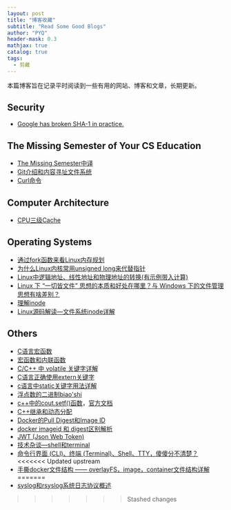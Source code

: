 ```yaml
---
layout: post
title: "博客收藏"
subtitle: "Read Some Good Blogs"
author: "PYQ"
header-mask: 0.3
mathjax: true
catalog: true
tags:
  - 剪藏
---
```

本篇博客旨在记录平时阅读到一些有用的网站、博客和文章，长期更新。
## Security
- [Google has broken SHA-1 in practice.](https://shattered.io/)

## The Missing Semester of Your CS Education
- [The Missing Semester中译](https://missing-semester-cn.github.io/)
- [Git介绍和内容寻址文件系统](https://linianhui.github.io/git/)
- [Curl命令](https://www.ruanyifeng.com/blog/2019/09/curl-reference.html)

## Computer Architecture

- [CPU三级Cache](https://zhuanlan.zhihu.com/p/461548456)

## Operating Systems

- [通过fork函数来看Linux内存规划](https://blog.csdn.net/lingshengxueyuan/article/details/125007995)
- [为什么Linux内核常用unsigned long来代替指针](https://blog.csdn.net/Rong_Toa/article/details/109693379)
- [Linux中逻辑地址、线性地址和物理地址的转换(有示例带入计算)](https://developer.aliyun.com/article/847047)
- [Linux 下 “一切皆文件” 思想的本质和好处在哪里？与 Windows 下的文件管理思想有啥差别？](https://www.zhihu.com/question/25696682/answer/31595790)
- [理解inode](https://www.ruanyifeng.com/blog/2011/12/inode.html)
- [Linux源码解读—文件系统inode详解](https://www.cnblogs.com/theseventhson/p/15622853.html)

## Others

- [C语言宏函数](https://blog.csdn.net/li1829146612/article/details/123319184?utm_medium=distribute.pc_relevant.none-task-blog-2~default~baidujs_baidulandingword~default-0-123319184-blog-77089651.pc_relevant_recovery_v2&spm=1001.2101.3001.4242.1&utm_relevant_index=3)
- [宏函数和内联函数](https://blog.csdn.net/u012611878/article/details/78996349)
- [C/C++ 中 volatile 关键字详解](https://www.runoob.com/w3cnote/c-volatile-keyword.html)
- [C语言正确使用extern关键字](https://blog.csdn.net/xingjiarong/article/details/47656339)
- [c语言中static关键字用法详解](https://blog.csdn.net/guotianqing/article/details/79828100)
- [浮点数的二进制biao'shi](https://www.ruanyifeng.com/blog/2010/06/ieee_floating-point_representation.html)
- [c++中的cout.setf()函数](https://blog.csdn.net/baishuiniyaonulia/article/details/79144033)，[官方文档](https://cplusplus.com/reference/ios/ios_base/fmtflags/)
- [C++继承和动态分配](https://blog.csdn.net/qq_36607894/article/details/105116525)
- [Docker的Pull Digest和Image ID](https://developer.aliyun.com/article/57752)
- [docker imageid 和 digest区别解析](https://www.jb51.net/server/287971i6f.htm)
- [JWT (Json Web Token)](https://jwt.io/introduction)
- [技术杂谈—shell和terminal](https://www.bilibili.com/video/BV16A411675V/?spm_id_from=333.999.0.0&vd_source=1eef42fa21ab7c4e759ac52299a8dfb1)
- [命令行界面 (CLI)、终端 (Terminal)、Shell、TTY，傻傻分不清楚？](https://segmentfault.com/a/1190000016129862)
<<<<<<< Updated upstream
- [手撕docker文件结构 —— overlayFS，image，container文件结构详解](https://zhuanlan.zhihu.com/p/374924046)
=======
- [syslog和rsyslog系统日志协议概述](https://eisenhao.cn:8443/2021/08/07/syslogProtocolAndRsyslog/)
>>>>>>> Stashed changes
